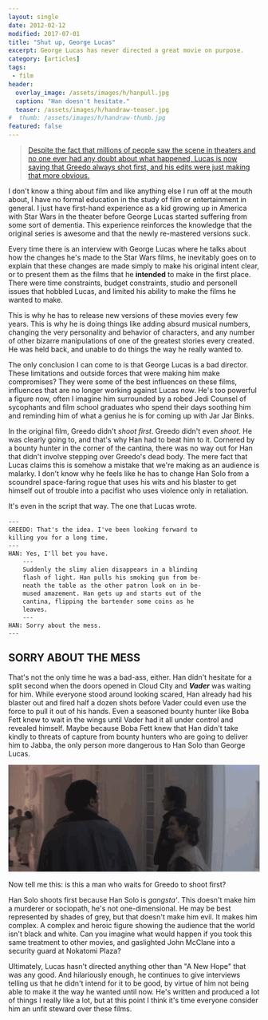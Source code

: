 ```yaml
---
layout: single
date: 2012-02-12
modified: 2017-07-01
title: "Shut up, George Lucas"
excerpt: George Lucas has never directed a great movie on purpose.
category: [articles]
tags: 
 - film
header:
  overlay_image: /assets/images/h/hanpull.jpg
  caption: "Han doesn't hesitate."
  teaser: /assets/images/h/handraw-teaser.jpg
#  thumb: /assets/images/h/handraw-thumb.jpg
featured: false
---
```


> [Despite the fact that millions of people saw the scene in theaters and no one ever had any doubt about what happened, Lucas is now saying that Greedo always shot first, and his edits were just making that more obvious.](http://entertainment.msnbc.msn.com/_news/2012/02/10/10372867-george-lucas-greedo-always-shot-first)

I don't know a thing about film and like anything else I run off at the mouth about, I have no formal education in the study of film or entertainment in general.  I just have first-hand experience as a kid growing up in America with Star Wars in the theater before George Lucas started suffering from some sort of dementia. This experience reinforces the knowledge that the original series is awesome and that the newly re-mastered versions suck.

Every time there is an interview with George Lucas where he talks about how the changes he's made to the Star Wars films, he inevitably goes on to explain that these changes are made simply to make his original intent clear, or to present them as the films that he **intended** to make in the first place.  There were time constraints, budget constraints, studio and personell issues that hobbled Lucas, and limited his ability to make the films he wanted to make.

This is why he has to release new versions of these movies every few years.  This is why he is doing things like adding absurd musical numbers, changing the very personality and behavior of characters, and any number of other bizarre manipulations of one of the greatest stories every created.  He was held back, and unable to do things the way he really wanted to.  

The only conclusion I can come to is that George Lucas is a bad director.  These limitations and outside forces that were making him make compromises?  They were some of the best influences on these films, influences that are no longer working against Lucas now.  He's too powerful a figure now, often I imagine him surrounded by a robed Jedi Counsel of sycophants and film school graduates who spend their days soothing him and reminding him of what a genius he is for coming up with Jar Jar Binks.

In the original film, Greedo didn't _shoot first_. Greedo didn't even _shoot_. He was clearly going to, and that's why Han had to beat him to it. Cornered by a bounty hunter in the corner of the cantina, there was no way out for Han that didn't involve stepping over Greedo's dead body.  The mere fact that Lucas claims this is somehow a mistake that we're making as an audience is malarky. I don't know why he feels like he has to change Han Solo from a scoundrel space-faring rogue that uses his wits and his blaster to get himself out of trouble into a pacifist who uses violence only in retaliation.  

It's even in the script that way. The one that Lucas wrote.   

	---
	GREEDO: That's the idea. I've been looking forward to 
	killing you for a long time.
	---
	HAN: Yes, I'll bet you have.
		---
		Suddenly the slimy alien disappears in a blinding 
		flash of light. Han pulls his smoking gun from be-
		neath the table as the other patron look on in be-
		mused amazement. Han gets up and starts out of the 
		cantina, flipping the bartender some coins as he 
		leaves.
		---
	HAN: Sorry about the mess.
	---

## SORRY ABOUT THE MESS

That's not the only time he was a bad-ass, either.  Han didn't hesitate for a split second when the doors opened in Cloud City and ***Vader*** was waiting for him.  While everyone stood around looking scared, Han already had his blaster out and fired half a dozen shots before Vader could even use the force to pull it out of his hands.  Even a seasoned bounty hunter like Boba Fett knew to wait in the wings until Vader had it all under control and revealed himself.  Maybe because Boba Fett knew that Han didn't take kindly to threats of capture from bounty hunters who are going to deliver him to Jabba, the only person more dangerous to Han Solo than George Lucas.

![Han throwing down on Darth Fucking Vader](/assets/images/h/Han-Vader.gif)

Now tell me this: is this a man who waits for Greedo to shoot first?

Han Solo shoots first because Han Solo is _gangsta'_.  This doesn't make him a murderer or sociopath, he's not one-dimensional. He may be best represented by shades of grey, but that doesn't make him evil. It makes him complex. A complex and heroic figure showing the audience that the world isn't black and white. Can you imagine what would happen if you took this same treatment to other movies, and gaslighted John McClane into a security guard at Nokatomi Plaza?  

Ultimately, Lucas hasn't directed anything other than "A New Hope" that was any good. And hilariously enough, he continues to give interviews telling us that he didn't intend for it to be good, by virtue of him not being able to make it the way he wanted until now. He's written and produced a lot of things I really like a lot, but at this point I think it's time everyone consider him an unfit steward over these films.

